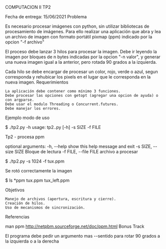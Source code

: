 COMPUTACION II
TP2

Fecha de entrega: 15/06/2021
Problema

Es necesario procesar imágenes con python, sin utilizar bibliotecas de procesamiento de imágenes. Para ello realizar una aplicación que abra y lea un archivo de imagen con formato portátil pixmap (ppm) indicado por la opcion "-f archivo"

El proceso debe lanzar 3 hilos para procesar la imagen. Debe ir leyendo la imagen por bloques de n bytes indicadas por la opcion "-n valor", y generar una nueva imagen igual a la anterior, pero rotada 90 grados a la izquierda.

Cada hilo se debe encargar de procesar un color, rojo, verde o azul, segun corresponda y rehubicar los pixels en el lugar que le corresponda en la nueva imagen.
Requerimientos

    La aplicación debe contener como mínimo 3 funciones.
    Debe procesar las opciones con getopt (agregar una opcion de ayuda) o con argparse.
    Debe usar el modulo Threading o Concurrent.futures.
    Debe manejar los errores.

Ejemplo modo de uso

$ ./tp2.py -h
usage: tp2..py [-h] -s SIZE -f FILE

Tp2 - procesa ppm

optional arguments:
  -h, --help            show this help message and exit
  -s SIZE, --size SIZE  Bloque de lectura
  -f FILE, --file FILE  archivo a procesar


$ ./tp2.py -s 1024 -f tux.ppm 

Se rotó correctamente la imagen

$ ls *ppm
tux.ppm
tux_left.ppm

Objetivos

    Manejo de archivos (apertura, escritura y cierre).
    Creación de hilos.
    Uso de mecanismos de sincronización.

Referencias

man ppm http://netpbm.sourceforge.net/doc/ppm.html
Bonus Track

El programa debe pedir un argumento mas --sentido para rotar 90 grados a la izquierda o a la derecha